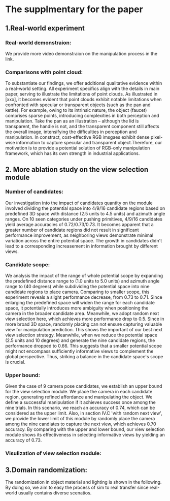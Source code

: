 # The supplmentary for the paper

## 1.Real-world experiment
### Real-world demonstraion:
We provide more video demonstraion on the manipulation process in the link.
### Comparisons with point cloud:
To substantiate our findings, we offer additional qualitative evidence within a real-world setting. 
All experiment specifics align with the details in main paper, serving to illustrate the limitations of point clouds. 
As illustrated in [xxx], it becomes evident that point clouds exhibit notable limitations when confronted with specular or transparent objects (such as the pan and kettle). For example, owing to its intrinsic nature, the object (faucet) comprises sparse points, introducing complexities in both perception and manipulation.
Take the pan as an illustration – although the lid is transparent, the handle is not, and the transparent component still affects the overall image, intensifying the difficulties in perception and manipulation. 
In constract, cost-effective RGB imsgaes exhibit dense pixel-wise information to capture specular and transparent object.Therefore, our motivation is to provide a potential solution of RGB-only manipulation framework, which has its own strength in industrial applications.


## 2. More ablation study on the view selection module

### Number of candidates: 
Our investigation into the impact of candidates quantity on the module involved dividing the potential space into 4/9/16 candidate regions based on predefined 3D space with distance (2.5 units to 4.5 units) and azimuth angle ranges. 
On 10 seen categories under pushing primitives, 4/9/16 candidates yield average accuracies of 0.72/0.73/0.73. 
It becomes apparent that a greater number of candidate regions did not result in significant performance improvement, as neighboring views demonstrate minimal variation across the entire potential space. 
The growth in candidates didn't lead to a corresponding increasement in information brought by different views.

### Candidate scope: 
We analysis the impact of the range of whole potential scope by expanding the predefined distance range to (1.0 units to 5.0 units) and azimuth angle range to (40 degrees) while subdividing the potential space into nine candidate regions to place camera.
Comparing to smaller scope, this experiment reveals a slight performance decrease, from 0.73 to 0.71. 
Since enlarging the predefined space will widen the range for each candidate space, it potentially introduces more ambiguity when positioning the camera in the broader candidate area. 
Meanwhile, we adopt random next view selection here, which achieves more performance drop to 0.5. Since in more broad 3D space, randomly placing can not ensure capturing valuable view for manipulation prediction.
This shows the important of our best next view selection strategy.
Meanwhile, when we reduce the potential space (2.5 units and 10 degrees) and generate the nine candidate regions, the performance dropped to 0.66. 
This suggests that a smaller potential scope might not encompass sufficiently informative views to complement the global perspective. 
Thus, striking a balance in the candidate space's scope is crucial.

### Upper bound: 
Given the case of 9 camera pose candidates, we establish an upper bound for the view selection module. 
We place the camera in each candidate region, generating refined affordance and manipulating the object. 
We define a successful manipulation if it achieves success once among the nine trials. 
In this scenario, we reach an accuracy of 0.74, which can be considered as the upper limit. 
Also, in section IV.C 'with random next view', we provide the lower limit of this module by randomly place the camera among the nine candiates to capture the next view, which achieves 0.70 accuracy. 
By comparing with the upper and lower bound, our view selection module shows its effectiveness in selecting informative views by yielding an accuracy of 0.73.

### Visulization of view selection module:

## 3.Domain randomization:
The randomization in object material and lighting is shown in the following. By doing so, we aim to easy the process of sim to real transfer since real-world usually contains diverse scenatios.




